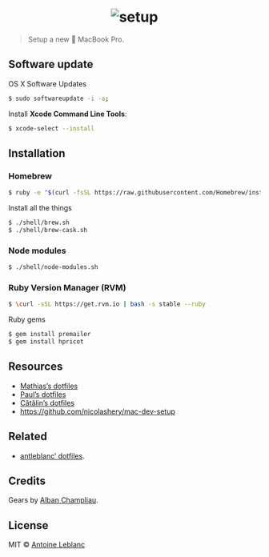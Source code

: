 <h1 align="center">
    <img src="https://rawgit.com/antleblanc/setup/master/media/logo.svg" alt="setup">
</h1>

> Setup a new  MacBook Pro.

## Software update

OS X Software Updates

```sh
$ sudo softwareupdate -i -a;
```

Install **Xcode Command Line Tools**:

```sh
$ xcode-select --install
```

## Installation

### Homebrew

```sh
$ ruby -e "$(curl -fsSL https://raw.githubusercontent.com/Homebrew/install/master/install)"
```

Install all the things

```sh
$ ./shell/brew.sh
$ ./shell/brew-cask.sh
```

### Node modules

```sh
$ ./shell/node-modules.sh
```

### Ruby Version Manager (RVM)

```sh
$ \curl -sSL https://get.rvm.io | bash -s stable --ruby
```

Ruby gems

```sh
$ gem install premailer
$ gem install hpricot
```

## Resources

- [Mathias’s dotfiles](https://github.com/mathiasbynens/dotfiles)
- [Paul’s dotfiles](https://github.com/paulirish/dotfiles)
- [Cătălin’s dotfiles](https://github.com/alrra/dotfiles)
- https://github.com/nicolashery/mac-dev-setup

## Related

- [antleblanc’ dotfiles](https://github.com/antleblanc/dotfiles).

## Credits

Gears by [Alban Champliau](https://thenounproject.com/alban.champliau/).

## License

MIT © [Antoine Leblanc](http://antleblanc.me)

